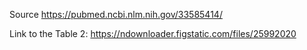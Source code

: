 Source https://pubmed.ncbi.nlm.nih.gov/33585414/

Link to the Table 2: https://ndownloader.figstatic.com/files/25992020

